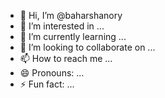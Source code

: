 - 👋 Hi, I’m @baharshanory
- 👀 I’m interested in ...
- 🌱 I’m currently learning ...
- 💞️ I’m looking to collaborate on ...
- 📫 How to reach me ...
- 😄 Pronouns: ...
- ⚡ Fun fact: ...

<!---
baharshanory/baharshanory is a ✨ special ✨ repository because its `README.md` (this file) appears on your GitHub profile.
You can click the Preview link to take a look at your changes.
--->
